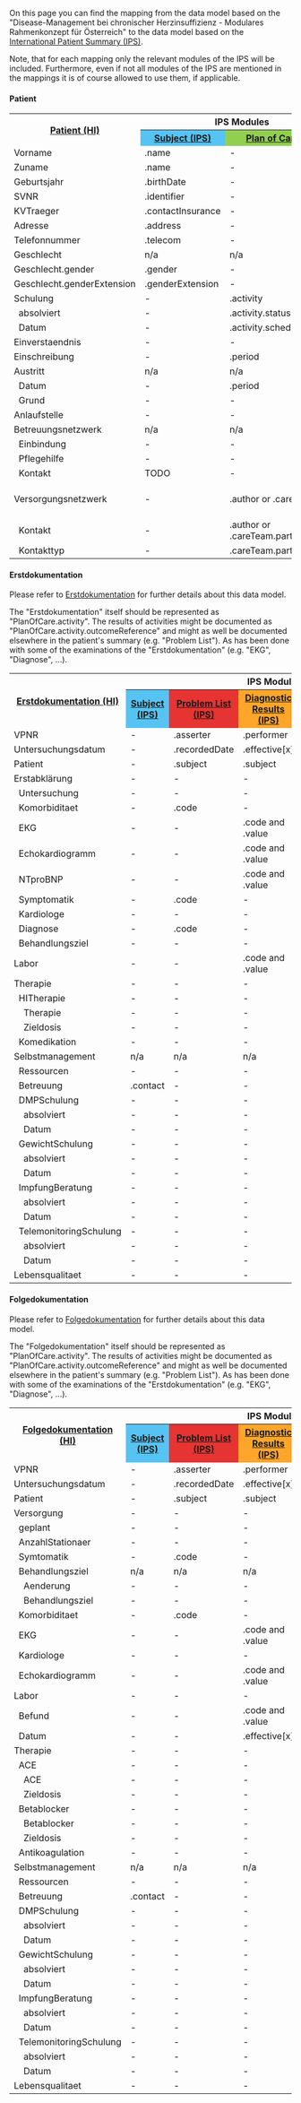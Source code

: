 On this page you can find the mapping from the data model based on the "Disease-Management bei chronischer Herzinsuffizienz - Modulares Rahmenkonzept für Österreich" to the data model based on the [International Patient Summary (IPS)](https://build.fhir.org/ig/HL7/fhir-ips/).

Note, that for each mapping only the relevant modules of the IPS will be included. Furthermore, even if not all modules of the IPS are mentioned in the mappings it is of course allowed to use them, if applicable.

<style type="text/css">
.grid .ips-recommended{background-color:#ffa52a;}
.grid .ips-header{background-color:#56c3f3;}
.grid .ips-required{background-color:#e53432;}
.grid .source-module{vertical-align:middle}
.grid .target-module{text-align:center;}
.grid .ips-optional{background-color:#91cf50;}
</style>

#### Patient

<table class="grid">
<tbody>
  <tr>
    <th class="source-module" rowspan="2"><a href="StructureDefinition-Patient-hi.html"><strong>Patient (HI)</strong></a></th>
    <th class="target-module" colspan="2"><strong>IPS Modules</strong></th>
    <th class="source-module" rowspan="2"><strong>Comment</strong></th>
  </tr>
  <tr>
    <th class="ips-header"><a href="StructureDefinition-Subject-ips.html"><strong>Subject (IPS)</strong></a></th>
    <th class="ips-optional"><a href="StructureDefinition-PlanOfCare-ips.html"><strong>Plan of Care (IPS)</strong></a></th>
  </tr>
  <tr>
    <td>Vorname</td>
    <td>.name</td>
    <td>-</td>
    <td></td>
  </tr>
  <tr>
    <td>Zuname</td>
    <td>.name</td>
    <td>-</td>
    <td></td>
  </tr>
  <tr>
    <td>Geburtsjahr</td>
    <td>.birthDate</td>
    <td>-</td>
    <td></td>
  </tr>
  <tr>
    <td>SVNR</td>
    <td>.identifier</td>
    <td>-</td>
    <td></td>
  </tr>
  <tr>
    <td>KVTraeger</td>
    <td>.contactInsurance</td>
    <td>-</td>
    <td></td>
  </tr>
  <tr>
    <td>Adresse</td>
    <td>.address</td>
    <td>-</td>
    <td></td>
  </tr>
  <tr>
    <td>Telefonnummer</td>
    <td>.telecom</td>
    <td>-</td>
    <td></td>
  </tr>
  <tr>
    <td>Geschlecht</td>
    <td>n/a</td>
    <td>n/a</td>
    <td></td>
  </tr>
  <tr>
    <td>Geschlecht.gender</td>
    <td>.gender</td>
    <td>-</td>
    <td></td>
  </tr>
  <tr>
    <td>Geschlecht.genderExtension</td>
    <td>.genderExtension</td>
    <td>-</td>
    <td></td>
  </tr>
  <tr>
    <td>Schulung</td>
    <td>-</td>
    <td>.activity</td>
    <td></td>
  </tr>
  <tr>
    <td>&nbsp;&nbsp;absolviert</td>
    <td>-</td>
    <td>.activity.status</td>
    <td></td>
  </tr>
  <tr>
    <td>&nbsp;&nbsp;Datum</td>
    <td>-</td>
    <td>.activity.scheduled[x]</td>
    <td></td>
  </tr>
  <tr>
    <td>Einverstaendnis</td>
    <td>-</td>
    <td>-</td>
    <td>unclear</td>
  </tr>
  <tr>
    <td>Einschreibung</td>
    <td>-</td>
    <td>.period</td>
    <td></td>
  </tr>
  <tr>
    <td>Austritt</td>
    <td>n/a</td>
    <td>n/a</td>
    <td></td>
  </tr>
  <tr>
    <td>&nbsp;&nbsp;Datum</td>
    <td>-</td>
    <td>.period</td>
    <td></td>
  </tr>
  <tr>
    <td>&nbsp;&nbsp;Grund</td>
    <td>-</td>
    <td>-</td>
    <td>unclear</td>
  </tr>
  <tr>
    <td>Anlaufstelle</td>
    <td>-</td>
    <td>-</td>
    <td>unclear</td>
  </tr>
  <tr>
    <td>Betreuungsnetzwerk</td>
    <td>n/a</td>
    <td>n/a</td>
    <td></td>
  </tr>
  <tr>
    <td>&nbsp;&nbsp;Einbindung</td>
    <td>-</td>
    <td>-</td>
    <td></td>
  </tr>
  <tr>
    <td>&nbsp;&nbsp;Pflegehilfe</td>
    <td>-</td>
    <td>-</td>
    <td></td>
  </tr>
  <tr>
    <td>&nbsp;&nbsp;Kontakt</td>
    <td>TODO</td>
    <td>-</td>
    <td></td>
  </tr>
  <tr>
    <td>Versorgungsnetzwerk</td>
    <td>-</td>
    <td>.author or .careTeam</td>
    <td>.author if it is the case coordinator</td>
  </tr>
  <tr>
    <td>&nbsp;&nbsp;Kontakt</td>
    <td>-</td>
    <td>.author or .careTeam.participant</td>
    <td></td>
  </tr>
  <tr>
    <td>&nbsp;&nbsp;Kontakttyp</td>
    <td>-</td>
    <td>.careTeam.participant.role</td>
    <td></td>
  </tr>
</tbody>
</table>

#### Erstdokumentation

Please refer to [Erstdokumentation](StructureDefinition-Erstdokumentation-hi.html) for further details about this data model.

The "Erstdokumentation" itself should be represented as "PlanOfCare.activity". The results of activities might be documented as "PlanOfCare.activity.outcomeReference" and might as well be documented elsewhere in the patient's summary (e.g. "Problem List"). As has been done with some of the examinations of the "Erstdokumentation" (e.g. "EKG", "Diagnose", ...).

<table class="grid">
<tbody>
  <tr>
    <th class="source-module" rowspan="2"><a href="StructureDefinition-Erstdokumentation-hi.html"><strong>Erstdokumentation (HI)</strong></a></th>
    <th class="target-module" colspan="4"><strong>IPS Modules</strong></th>
    <th class="source-module" rowspan="2"><strong>Comment</strong></th>
  </tr>
  <tr>
    <th class="ips-header"><a href="StructureDefinition-Subject-ips.html"><strong>Subject (IPS)</strong></a></th>
    <th class="ips-required"><a href="StructureDefinition-ProblemList-ips.html"><strong>Problem List (IPS)</strong></a></th>
    <th class="ips-recommended"><a href="StructureDefinition-DiagnosticResults-ips.html"><strong>Diagnostic Results (IPS)</strong></a></th>
    <th class="ips-optional"><a href="StructureDefinition-PlanOfCare-ips.html"><strong>Plan of Care (IPS)</strong></a></th>
  </tr>
  <tr>
    <td>VPNR</td>
    <td>-</td>
    <td>.asserter</td>
    <td>.performer</td>
    <td>.activity.performer</td>
    <td></td>
  </tr>
  <tr>
    <td>Untersuchungsdatum</td>
    <td>-</td>
    <td>.recordedDate</td>
    <td>.effective[x]</td>
    <td>.activity.scheduled[x]</td>
    <td></td>
  </tr>
  <tr>
    <td>Patient</td>
    <td>-</td>
    <td>.subject</td>
    <td>.subject</td>
    <td>.subject</td>
    <td></td>
  </tr>
  <tr>
    <td>Erstabklärung</td>
    <td>-</td>
    <td>-</td>
    <td>-</td>
    <td>.activity</td>
    <td></td>
  </tr>
  <tr>
    <td>&nbsp;&nbsp;Untersuchung</td>
    <td>-</td>
    <td>-</td>
    <td>-</td>
    <td>.activity.outcomeReference</td>
    <td></td>
  </tr>
  <tr>
    <td>&nbsp;&nbsp;Komorbiditaet</td>
    <td>-</td>
    <td>.code</td>
    <td>-</td>
    <td>-</td>
    <td></td>
  </tr>
  <tr>
    <td>&nbsp;&nbsp;EKG</td>
    <td>-</td>
    <td>-</td>
    <td>.code and .value</td>
    <td>-</td>
    <td></td>
  </tr>
  <tr>
    <td>&nbsp;&nbsp;Echokardiogramm</td>
    <td>-</td>
    <td>-</td>
    <td>.code and .value</td>
    <td>-</td>
    <td></td>
  </tr>
  <tr>
    <td>&nbsp;&nbsp;NTproBNP</td>
    <td>-</td>
    <td>-</td>
    <td>.code and .value</td>
    <td>-</td>
    <td></td>
  </tr>
  <tr>
    <td>&nbsp;&nbsp;Symptomatik</td>
    <td>-</td>
    <td>.code</td>
    <td>-</td>
    <td>-</td>
    <td></td>
  </tr>
  <tr>
    <td>&nbsp;&nbsp;Kardiologe</td>
    <td>-</td>
    <td>-</td>
    <td>-</td>
    <td>.activity</td>
    <td></td>
  </tr>
  <tr>
    <td>&nbsp;&nbsp;Diagnose</td>
    <td>-</td>
    <td>.code</td>
    <td>-</td>
    <td>-</td>
    <td></td>
  </tr>
  <tr>
    <td>&nbsp;&nbsp;Behandlungsziel</td>
    <td>-</td>
    <td>-</td>
    <td>-</td>
    <td>.goal</td>
    <td></td>
  </tr>
  <tr>
    <td>Labor</td>
    <td>-</td>
    <td>-</td>
    <td>.code and .value</td>
    <td>.activity</td>
    <td></td>
  </tr>
  <tr>
    <td>Therapie</td>
    <td>-</td>
    <td>-</td>
    <td>-</td>
    <td>.activity</td>
    <td></td>
  </tr>
  <tr>
    <td>&nbsp;&nbsp;HITherapie</td>
    <td>-</td>
    <td>-</td>
    <td>-</td>
    <td>-</td>
    <td>unclear</td>
  </tr>
  <tr>
    <td>&nbsp;&nbsp;&nbsp;&nbsp;Therapie</td>
    <td>-</td>
    <td>-</td>
    <td>-</td>
    <td>-</td>
    <td>unclear</td>
  </tr>
  <tr>
    <td>&nbsp;&nbsp;&nbsp;&nbsp;Zieldosis</td>
    <td>-</td>
    <td>-</td>
    <td>-</td>
    <td>-</td>
    <td>unclear</td>
  </tr>
  <tr>
    <td>&nbsp;&nbsp;Komedikation</td>
    <td>-</td>
    <td>-</td>
    <td>-</td>
    <td>-</td>
    <td>TODO</td>
  </tr>
  <tr>
    <td>Selbstmanagement</td>
    <td>n/a</td>
    <td>n/a</td>
    <td>n/a</td>
    <td>n/a</td>
    <td></td>
  </tr>
  <tr>
    <td>&nbsp;&nbsp;Ressourcen</td>
    <td>-</td>
    <td>-</td>
    <td>-</td>
    <td>-</td>
    <td>TODO</td>
  </tr>
  <tr>
    <td>&nbsp;&nbsp;Betreuung</td>
    <td>.contact</td>
    <td>-</td>
    <td>-</td>
    <td>-</td>
    <td></td>
  </tr>
  <tr>
    <td>&nbsp;&nbsp;DMPSchulung</td>
    <td>-</td>
    <td>-</td>
    <td>-</td>
    <td>.activity</td>
    <td></td>
  </tr>
  <tr>
    <td>&nbsp;&nbsp;&nbsp;&nbsp;absolviert</td>
    <td>-</td>
    <td>-</td>
    <td>-</td>
    <td>.activity.status</td>
    <td></td>
  </tr>
  <tr>
    <td>&nbsp;&nbsp;&nbsp;&nbsp;Datum</td>
    <td>-</td>
    <td>-</td>
    <td>-</td>
    <td>.activity.scheduled[x]</td>
    <td></td>
  </tr>
  <tr>
    <td>&nbsp;&nbsp;GewichtSchulung</td>
    <td>-</td>
    <td>-</td>
    <td>-</td>
    <td>.activity</td>
    <td></td>
  </tr>
  <tr>
    <td>&nbsp;&nbsp;&nbsp;&nbsp;absolviert</td>
    <td>-</td>
    <td>-</td>
    <td>-</td>
    <td>.activity.status</td>
    <td></td>
  </tr>
  <tr>
    <td>&nbsp;&nbsp;&nbsp;&nbsp;Datum</td>
    <td>-</td>
    <td>-</td>
    <td>-</td>
    <td>.activity.scheduled[x]</td>
    <td></td>
  </tr>
  <tr>
    <td>&nbsp;&nbsp;ImpfungBeratung</td>
    <td>-</td>
    <td>-</td>
    <td>-</td>
    <td>.activity</td>
    <td></td>
  </tr>
  <tr>
    <td>&nbsp;&nbsp;&nbsp;&nbsp;absolviert</td>
    <td>-</td>
    <td>-</td>
    <td>-</td>
    <td>.activity.status</td>
    <td></td>
  </tr>
  <tr>
    <td>&nbsp;&nbsp;&nbsp;&nbsp;Datum</td>
    <td>-</td>
    <td>-</td>
    <td>-</td>
    <td>.activity.scheduled[x]</td>
    <td></td>
  </tr>
  <tr>
    <td>&nbsp;&nbsp;TelemonitoringSchulung</td>
    <td>-</td>
    <td>-</td>
    <td>-</td>
    <td>.activity</td>
    <td></td>
  </tr>
  <tr>
    <td>&nbsp;&nbsp;&nbsp;&nbsp;absolviert</td>
    <td>-</td>
    <td>-</td>
    <td>-</td>
    <td>.activity.status</td>
    <td></td>
  </tr>
  <tr>
    <td>&nbsp;&nbsp;&nbsp;&nbsp;Datum</td>
    <td>-</td>
    <td>-</td>
    <td>-</td>
    <td>.activity.scheduled[x]</td>
    <td></td>
  </tr>
  <tr>
    <td>Lebensqualitaet</td>
    <td>-</td>
    <td>-</td>
    <td>-</td>
    <td>-</td>
    <td>TODO</td>
  </tr>
</tbody>
</table>

#### Folgedokumentation

Please refer to [Folgedokumentation](StructureDefinition-Folgedokumentation-hi.html) for further details about this data model.

The "Folgedokumentation" itself should be represented as "PlanOfCare.activity". The results of activities might be documented as "PlanOfCare.activity.outcomeReference" and might as well be documented elsewhere in the patient's summary (e.g. "Problem List"). As has been done with some of the examinations of the "Erstdokumentation" (e.g. "EKG", "Diagnose", ...).

<table class="grid">
<tbody>
  <tr>
    <th class="source-module" rowspan="2"><a href="StructureDefinition-Folgedokumentation-hi.html"><strong>Folgedokumentation (HI)</strong></a></th>
    <th class="target-module" colspan="4"><strong>IPS Modules</strong></th>
    <th class="source-module" rowspan="2"><strong>Comment</comment></th>
  </tr>
  <tr>
    <th class="ips-header"><a href="StructureDefinition-Subject-ips.html"><strong>Subject (IPS)</strong></a></a></th>
    <th class="ips-required"><a href="StructureDefinition-ProblemList-ips.html"><strong>Problem List (IPS)</strong></a></th>
    <th class="ips-recommended"><a href="StructureDefinition-DiagnosticResults-ips.html"><strong>Diagnostic Results (IPS)</strong></a></th>
    <th class="ips-optional"><a href="StructureDefinition-DiagnosticResults-ips.html"><strong>Plan of Care (IPS)</strong></a></th>
  </tr>
  <tr>
    <td>VPNR</td>
    <td>-</td>
    <td>.asserter</td>
    <td>.performer</td>
    <td>.activity.performer</td>
    <td></td>
  </tr>
  <tr>
    <td>Untersuchungsdatum</td>
    <td>-</td>
    <td>.recordedDate</td>
    <td>.effective[x]</td>
    <td>.activity.scheduled[x]</td>
    <td></td>
  </tr>
  <tr>
    <td>Patient</td>
    <td>-</td>
    <td>.subject</td>
    <td>.subject</td>
    <td>.subject</td>
    <td></td>
  </tr>
  <tr>
    <td>Versorgung</td>
    <td>-</td>
    <td>-</td>
    <td>-</td>
    <td>.activity</td>
    <td></td>
  </tr>
  <tr>
    <td>&nbsp;&nbsp;geplant</td>
    <td>-</td>
    <td>-</td>
    <td>-</td>
    <td>.activity.status</td>
    <td></td>
  </tr>
  <tr>
    <td>&nbsp;&nbsp;AnzahlStationaer</td>
    <td>-</td>
    <td>-</td>
    <td>-</td>
    <td>-</td>
    <td>TODO</td>
  </tr>
  <tr>
    <td>&nbsp;&nbsp;Symtomatik</td>
    <td>-</td>
    <td>.code</td>
    <td>-</td>
    <td>-</td>
    <td></td>
  </tr>
  <tr>
    <td>&nbsp;&nbsp;Behandlungsziel</td>
    <td>n/a</td>
    <td>n/a</td>
    <td>n/a</td>
    <td>n/a</td>
    <td></td>
  </tr>
  <tr>
    <td>&nbsp;&nbsp;&nbsp;&nbsp;Aenderung</td>
    <td>-</td>
    <td>-</td>
    <td>-</td>
    <td>-</td>
    <td>unclear</td>
  </tr>
  <tr>
    <td>&nbsp;&nbsp;&nbsp;&nbsp;Behandlungsziel</td>
    <td>-</td>
    <td>-</td>
    <td>-</td>
    <td>.goal</td>
    <td></td>
  </tr>
  <tr>
    <td>&nbsp;&nbsp;Komorbiditaet</td>
    <td>-</td>
    <td>.code</td>
    <td>-</td>
    <td>-</td>
    <td></td>
  </tr>
  <tr>
    <td>&nbsp;&nbsp;EKG</td>
    <td>-</td>
    <td>-</td>
    <td>.code and .value</td>
    <td>-</td>
    <td></td>
  </tr>
  <tr>
    <td>&nbsp;&nbsp;Kardiologe</td>
    <td>-</td>
    <td>-</td>
    <td>-</td>
    <td>.activity</td>
    <td></td>
  </tr>
  <tr>
    <td>&nbsp;&nbsp;Echokardiogramm</td>
    <td>-</td>
    <td>-</td>
    <td>.code and .value</td>
    <td>-</td>
    <td></td>
  </tr>
  <tr>
    <td>Labor</td>
    <td>-</td>
    <td>-</td>
    <td>-</td>
    <td>.activity</td>
    <td></td>
  </tr>
  <tr>
    <td>&nbsp;&nbsp;Befund</td>
    <td>-</td>
    <td>-</td>
    <td>.code and .value</td>
    <td>.activity.outcomeReference</td>
    <td></td>
  </tr>
  <tr>
    <td>&nbsp;&nbsp;Datum</td>
    <td>-</td>
    <td>-</td>
    <td>.effective[x]</td>
    <td>.activity.scheduled[x]</td>
    <td></td>
  </tr>
  <tr>
    <td>Therapie</td>
    <td>-</td>
    <td>-</td>
    <td>-</td>
    <td>.activity</td>
    <td></td>
  </tr>
  <tr>
    <td>&nbsp;&nbsp;ACE</td>
    <td>-</td>
    <td>-</td>
    <td>-</td>
    <td>-</td>
    <td>unclear</td>
  </tr>
  <tr>
    <td>&nbsp;&nbsp;&nbsp;&nbsp;ACE</td>
    <td>-</td>
    <td>-</td>
    <td>-</td>
    <td>-</td>
    <td>unclear</td>
  </tr>
  <tr>
    <td>&nbsp;&nbsp;&nbsp;&nbsp;Zieldosis</td>
    <td>-</td>
    <td>-</td>
    <td>-</td>
    <td>-</td>
    <td>unclear</td>
  </tr>
  <tr>
    <td>&nbsp;&nbsp;Betablocker</td>
    <td>-</td>
    <td>-</td>
    <td>-</td>
    <td>-</td>
    <td>unclear</td>
  </tr>
  <tr>
    <td>&nbsp;&nbsp;&nbsp;&nbsp;Betablocker</td>
    <td>-</td>
    <td>-</td>
    <td>-</td>
    <td>-</td>
    <td>unclear</td>
  </tr>
  <tr>
    <td>&nbsp;&nbsp;&nbsp;&nbsp;Zieldosis</td>
    <td>-</td>
    <td>-</td>
    <td>-</td>
    <td>-</td>
    <td>unclear</td>
  </tr>
  <tr>
    <td>&nbsp;&nbsp;Antikoagulation</td>
    <td>-</td>
    <td>-</td>
    <td>-</td>
    <td>-</td>
    <td>unclear</td>
  </tr>
  <tr>
    <td>Selbstmanagement</td>
    <td>n/a</td>
    <td>n/a</td>
    <td>n/a</td>
    <td>n/a</td>
    <td></td>
  </tr>
  <tr>
    <td>&nbsp;&nbsp;Ressourcen</td>
    <td>-</td>
    <td>-</td>
    <td>-</td>
    <td>-</td>
    <td>TODO</td>
  </tr>
  <tr>
    <td>&nbsp;&nbsp;Betreuung</td>
    <td>.contact</td>
    <td>-</td>
    <td>-</td>
    <td>-</td>
    <td></td>
  </tr>
  <tr>
    <td>&nbsp;&nbsp;DMPSchulung</td>
    <td>-</td>
    <td>-</td>
    <td>-</td>
    <td>.activity</td>
    <td></td>
  </tr>
  <tr>
    <td>&nbsp;&nbsp;&nbsp;&nbsp;absolviert</td>
    <td>-</td>
    <td>-</td>
    <td>-</td>
    <td>.activity.status</td>
    <td></td>
  </tr>
  <tr>
    <td>&nbsp;&nbsp;&nbsp;&nbsp;Datum</td>
    <td>-</td>
    <td>-</td>
    <td>-</td>
    <td>.activity.scheduled[x]</td>
    <td></td>
  </tr>
  <tr>
    <td>&nbsp;&nbsp;GewichtSchulung</td>
    <td>-</td>
    <td>-</td>
    <td>-</td>
    <td>.activity</td>
    <td></td>
  </tr>
  <tr>
    <td>&nbsp;&nbsp;&nbsp;&nbsp;absolviert</td>
    <td>-</td>
    <td>-</td>
    <td>-</td>
    <td>.activity.status</td>
    <td></td>
  </tr>
  <tr>
    <td>&nbsp;&nbsp;&nbsp;&nbsp;Datum</td>
    <td>-</td>
    <td>-</td>
    <td>-</td>
    <td>.activity.scheduled[x]</td>
    <td></td>
  </tr>
  <tr>
    <td>&nbsp;&nbsp;ImpfungBeratung</td>
    <td>-</td>
    <td>-</td>
    <td>-</td>
    <td>.activity</td>
    <td></td>
  </tr>
  <tr>
    <td>&nbsp;&nbsp;&nbsp;&nbsp;absolviert</td>
    <td>-</td>
    <td>-</td>
    <td>-</td>
    <td>.activity.status</td>
    <td></td>
  </tr>
  <tr>
    <td>&nbsp;&nbsp;&nbsp;&nbsp;Datum</td>
    <td>-</td>
    <td>-</td>
    <td>-</td>
    <td>.activity.scheduled[x]</td>
    <td></td>
  </tr>
  <tr>
    <td>&nbsp;&nbsp;TelemonitoringSchulung</td>
    <td>-</td>
    <td>-</td>
    <td>-</td>
    <td>.activity</td>
    <td></td>
  </tr>
  <tr>
    <td>&nbsp;&nbsp;&nbsp;&nbsp;absolviert</td>
    <td>-</td>
    <td>-</td>
    <td>-</td>
    <td>.activity.status</td>
    <td></td>
  </tr>
  <tr>
    <td>&nbsp;&nbsp;&nbsp;&nbsp;Datum</td>
    <td>-</td>
    <td>-</td>
    <td>-</td>
    <td>.activity.scheduled[x]</td>
    <td></td>
  </tr>
  <tr>
    <td>Lebensqualitaet</td>
    <td>-</td>
    <td>-</td>
    <td>-</td>
    <td>-</td>
    <td>TODO</td>
  </tr>
</tbody>
</table>